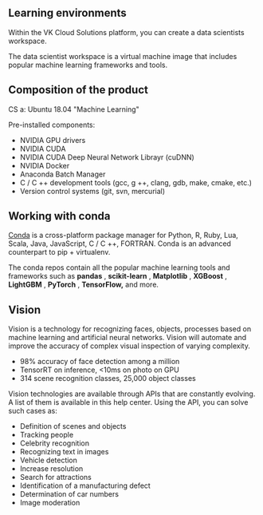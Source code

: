 ## Learning environments

Within the VK Cloud Solutions platform, you can create a data scientists workspace.

The data scientist workspace is a virtual machine image that includes popular machine learning frameworks and tools.

## Composition of the product

CS a: Ubuntu 18.04 "Machine Learning"

Pre-installed components:

- NVIDIA GPU drivers
- NVIDIA CUDA
- NVIDIA CUDA Deep Neural Network Librayr (cuDNN)
- NVIDIA Docker
- Anaconda Batch Manager
- C / C ++ development tools (gcc, g ++, clang, gdb, make, cmake, etc.)
- Version control systems (git, svn, mercurial)

## Working with conda

[Conda](https://conda.io/) is a cross-platform package manager for Python, R, Ruby, Lua, Scala, Java, JavaScript, C / C ++, FORTRAN. Conda is an advanced counterpart to pip + virtualenv.

The conda repos contain all the popular machine learning tools and frameworks such as **pandas** , **scikit-learn** , **Matplotlib** , **XGBoost** , **LightGBM** , **PyTorch** , **TensorFlow,** and more.

## Vision

Vision is a technology for recognizing faces, objects, processes based on machine learning and artificial neural networks. Vision will automate and improve the accuracy of complex visual inspection of varying complexity.

- 98% accuracy of face detection among a million
- TensorRT on inference, <10ms on photo on GPU
- 314 scene recognition classes, 25,000 object classes

Vision technologies are available through APIs that are constantly evolving. A list of them is available in this help center. Using the API, you can solve such cases as:

- Definition of scenes and objects
- Tracking people
- Celebrity recognition
- Recognizing text in images
- Vehicle detection
- Increase resolution
- Search for attractions
- Identification of a manufacturing defect
- Determination of car numbers
- Image moderation
